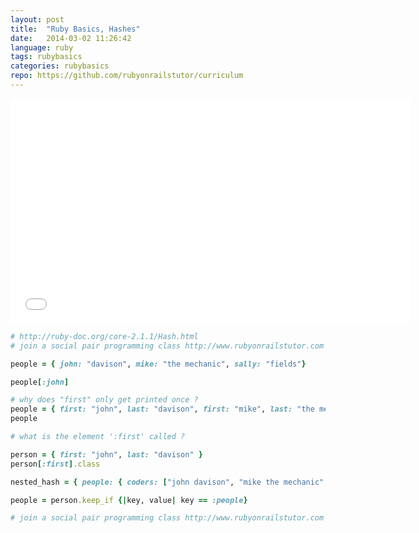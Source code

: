 ```yaml
---
layout: post
title:  "Ruby Basics, Hashes"
date:   2014-03-02 11:26:42
language: ruby
tags: rubybasics
categories: rubybasics
repo: https://github.com/rubyonrailstutor/curriculum
---
```

<iframe width="640" height="360" src="//www.youtube.com/embed/WM9OeZnunno?vq=hd1080" frameborder="0" allowfullscreen></iframe>

```ruby
# http://ruby-doc.org/core-2.1.1/Hash.html
# join a social pair programming class http://www.rubyonrailstutor.com

people = { john: "davison", mike: "the mechanic", sally: "fields"}

people[:john]

# why does "first" only get printed once ? 
people = { first: "john", last: "davison", first: "mike", last: "the mechanic" }
people

# what is the element ':first' called ? 

person = { first: "john", last: "davison" }
person[:first].class

nested_hash = { people: { coders: ["john davison", "mike the mechanic", "sally fields"], athletes: ["jordan", "kobe", "canseco"]}, places: "monte carlo, milan, tahiti"}

people = person.keep_if {|key, value| key == :people}

# join a social pair programming class http://www.rubyonrailstutor.com
```
